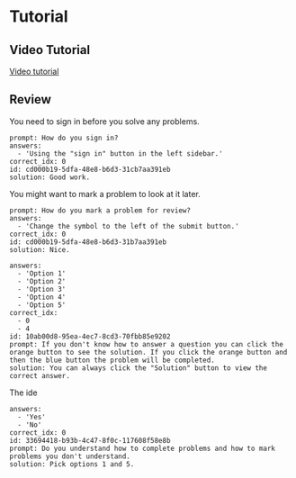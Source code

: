 # Tutorial

## Video Tutorial

[Video tutorial](https://www.youtube.com/watch?v=a9__D53WsUs)

## Review

You need to sign in before you solve any problems.

```mcq
prompt: How do you sign in?
answers:
  - 'Using the "sign in" button in the left sidebar.'
correct_idx: 0
id: cd000b19-5dfa-48e8-b6d3-31cb7aa391eb
solution: Good work.
```

You might want to mark a problem to look at it later.

```mcq
prompt: How do you mark a problem for review?
answers:
  - 'Change the symbol to the left of the submit button.'
correct_idx: 0
id: cd000b19-5dfa-48e8-b6d3-31b7aa391eb
solution: Nice.
```

```mcq
answers:
  - 'Option 1'
  - 'Option 2'
  - 'Option 3'
  - 'Option 4'
  - 'Option 5'
correct_idx:
  - 0
  - 4
id: 10ab00d8-95ea-4ec7-8cd3-70fbb85e9202
prompt: If you don't know how to answer a question you can click the orange button to see the solution. If you click the orange button and then the blue button the problem will be completed.
solution: You can always click the "Solution" button to view the correct answer.
```

The ide

```mcq
answers:
  - 'Yes'
  - 'No'
correct_idx: 0
id: 33694418-b93b-4c47-8f0c-117608f58e8b
prompt: Do you understand how to complete problems and how to mark problems you don't understand.
solution: Pick options 1 and 5.
```

